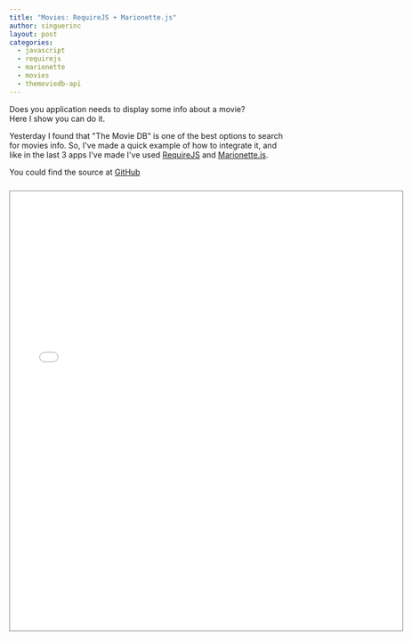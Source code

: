 ```yaml
---
title: "Movies: RequireJS + Marionette.js"
author: singuerinc
layout: post
categories:
  - javascript
  - requirejs
  - marionette
  - movies
  - themoviedb-api
---
```


Does you application needs to display some info about a movie?<br/>Here I show you can do it.

Yesterday I found that "The Movie DB" is one of the best options to search for movies info. So, I've made a quick example of how to integrate it, and like in the last 3 apps I've made I've used <a href="http://requirejs.org" target="_blank">RequireJS</a> and <a href="http://marionettejs.com/">Marionette.js</a>.

You could find the source at <a href="https://github.com/singuerinc/blog/tree/master/lanyon/code/labs/require-marionette-movies" target="_blank">GitHub</a>

<iframe src="{{ site.url }}/code/labs/require-marionette-movies/index.html" style="border: 1px solid grey;width: 706px;height: 790px;margin: 25px auto;display: block;"></iframe>
